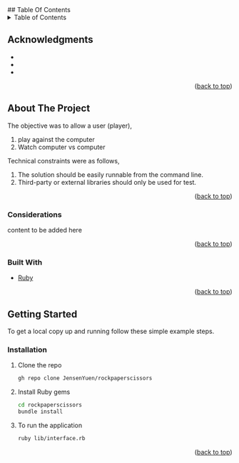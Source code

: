 <div id="top"></div>
<!-- TABLE OF CONTENTS -->
## Table Of Contents
<details>
  <summary>Table of Contents</summary>
  <ol>
    <li><a href="#acknowledgments">Acknowledgments</a></li>
    <li>
      <a href="#about-the-project">About The Project</a>
      <ul>
        <li><a href="#considerations">Considerations</a></li>
        <li><a href="#built-with">Built With</a></li>
      </ul>
    </li>
    <li>
      <a href="#getting-started">Getting Started</a>
      <ul>
        <li><a href="#installation">Installation</a></li>
      </ul>
    </li>
  </ol>
</details>


<!-- ACKNOWLEDGMENTS -->
## Acknowledgments

* []()
* []()
* []()

<p align="right">(<a href="#top">back to top</a>)</p>

<!-- ABOUT THE PROJECT -->
## About The Project

The objective was to allow a user (player),
1. play against the computer 
2. Watch computer vs computer

Technical constraints were as follows,
1. The solution should be easily runnable from the command line.
2. Third-party or external libraries should only be used for test.

<p align="right">(<a href="#top">back to top</a>)</p>

### Considerations

content to be added here

<p align="right">(<a href="#top">back to top</a>)</p>


### Built With

* [Ruby](https://www.ruby-lang.org/en/)

<p align="right">(<a href="#top">back to top</a>)</p>



<!-- GETTING STARTED -->
## Getting Started

To get a local copy up and running follow these simple example steps.

### Installation

1. Clone the repo
   ```sh
   gh repo clone JensenYuen/rockpaperscissors
   ```
2. Install Ruby gems 
   ```sh
   cd rockpaperscissors
   bundle install
   ```
3. To run the application
   ```sh
   ruby lib/interface.rb
   ```

<p align="right">(<a href="#top">back to top</a>)</p>

